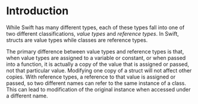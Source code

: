 # Introduction

While Swift has many different types, each of these types fall into one of two different classifications, _value types_ and _reference types_. In Swift, structs are value types while classes are reference types.

The primary difference between value types and reference types is that, when value types are assigned to a variable or constant, or when passed into a function, it is actually a copy of the value that is assigned or passed, not that particular value. Modifying one copy of a struct will not affect other copies. With reference types, a reference to that value is assigned or passed, so two different names can refer to the same instance of a class. This can lead to modification of the original instance when accessed under a different name.
